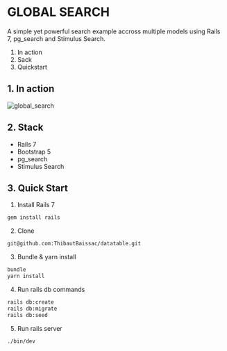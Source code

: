 # GLOBAL SEARCH

A simple yet powerful search example accross multiple models using Rails 7, pg_search and Stimulus Search.

1. In action
2. Sack
3. Quickstart

## 1. In action
![global_search](https://user-images.githubusercontent.com/59996803/147934105-128273cf-43d6-4350-8708-efcb06fb205d.gif)

## 2. Stack
- Rails 7
- Bootstrap 5
- pg_search
- Stimulus Search

## 3. Quick Start

1. Install Rails 7
  ```bash
  gem install rails
  ```

2. Clone
  ```bash
  git@github.com:ThibautBaissac/datatable.git
  ```

3. Bundle & yarn install
  ```bash
  bundle
  yarn install
  ```

4. Run rails db commands
  ```bash
  rails db:create
  rails db:migrate
  rails db:seed
  ```

5. Run rails server
  ```bash
  ./bin/dev
  ```
